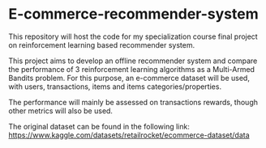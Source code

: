 # E-commerce-recommender-system
This repository will host the code for my specialization course final project on reinforcement learning based recommender system.

This project aims to develop an offline recommender system and compare the performance of 3 reinforcement learning algorithms as a Multi-Armed Bandits problem.
For this purpose, an e-commerce dataset will be used, with users, transactions, items and items categories/properties.

The performance will mainly be assessed on transactions rewards, though other metrics will also be used.

The original dataset can be found in the following link: https://www.kaggle.com/datasets/retailrocket/ecommerce-dataset/data
